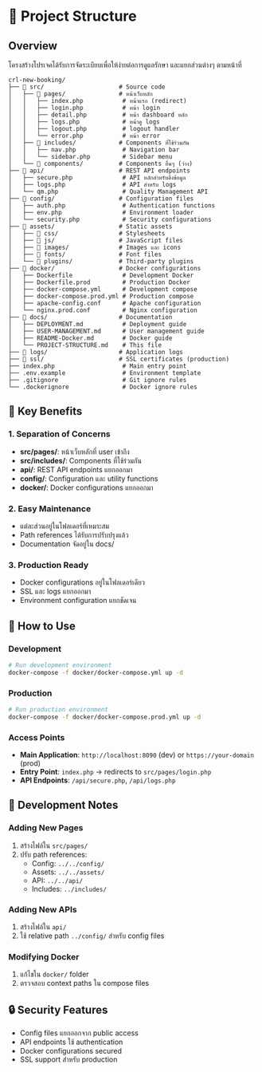 # 📁 Project Structure

## Overview
โครงสร้างโปรเจคได้รับการจัดระเบียบเพื่อให้ง่ายต่อการดูแลรักษา และแยกส่วนต่างๆ ตามหน้าที่

```
crl-new-booking/
├── 📁 src/                     # Source code
│   ├── 📁 pages/               # หน้าเว็บหลัก
│   │   ├── index.php           # หน้าแรก (redirect)
│   │   ├── login.php           # หน้า login
│   │   ├── detail.php          # หน้า dashboard หลัก
│   │   ├── logs.php            # หน้าดู logs
│   │   ├── logout.php          # logout handler
│   │   └── error.php           # หน้า error
│   ├── 📁 includes/            # Components ที่ใช้ร่วมกัน
│   │   ├── nav.php             # Navigation bar
│   │   └── sidebar.php         # Sidebar menu
│   └── 📁 components/          # Components อื่นๆ (ว่าง)
├── 📁 api/                     # REST API endpoints
│   ├── secure.php              # API หลักสำหรับดึงข้อมูล
│   ├── logs.php                # API สำหรับ logs
│   └── qm.php                  # Quality Management API
├── 📁 config/                  # Configuration files
│   ├── auth.php                # Authentication functions
│   ├── env.php                 # Environment loader
│   └── security.php            # Security configurations
├── 📁 assets/                  # Static assets
│   ├── 📁 css/                 # Stylesheets
│   ├── 📁 js/                  # JavaScript files
│   ├── 📁 images/              # Images และ icons
│   ├── 📁 fonts/               # Font files
│   └── 📁 plugins/             # Third-party plugins
├── 📁 docker/                  # Docker configurations
│   ├── Dockerfile              # Development Docker
│   ├── Dockerfile.prod         # Production Docker
│   ├── docker-compose.yml      # Development compose
│   ├── docker-compose.prod.yml # Production compose
│   ├── apache-config.conf      # Apache configuration
│   └── nginx.prod.conf         # Nginx configuration
├── 📁 docs/                    # Documentation
│   ├── DEPLOYMENT.md           # Deployment guide
│   ├── USER-MANAGEMENT.md      # User management guide
│   ├── README-Docker.md        # Docker guide
│   └── PROJECT-STRUCTURE.md    # This file
├── 📁 logs/                    # Application logs
├── 📁 ssl/                     # SSL certificates (production)
├── index.php                   # Main entry point
├── .env.example                # Environment template
├── .gitignore                  # Git ignore rules
└── .dockerignore               # Docker ignore rules
```

## 🎯 Key Benefits

### 1. **Separation of Concerns**
- **src/pages/**: หน้าเว็บหลักที่ user เข้าถึง
- **src/includes/**: Components ที่ใช้ร่วมกัน
- **api/**: REST API endpoints แยกออกมา
- **config/**: Configuration และ utility functions
- **docker/**: Docker configurations แยกออกมา

### 2. **Easy Maintenance**
- แต่ละส่วนอยู่ในโฟลเดอร์ที่เหมาะสม
- Path references ได้รับการปรับปรุงแล้ว
- Documentation จัดอยู่ใน docs/

### 3. **Production Ready**
- Docker configurations อยู่ในโฟลเดอร์เดียว
- SSL และ logs แยกออกมา
- Environment configuration แยกชัดเจน

## 🚀 How to Use

### Development
```bash
# Run development environment
docker-compose -f docker/docker-compose.yml up -d
```

### Production
```bash
# Run production environment  
docker-compose -f docker/docker-compose.prod.yml up -d
```

### Access Points
- **Main Application**: `http://localhost:8090` (dev) or `https://your-domain` (prod)
- **Entry Point**: `index.php` → redirects to `src/pages/login.php`
- **API Endpoints**: `/api/secure.php`, `/api/logs.php`

## 📝 Development Notes

### Adding New Pages
1. สร้างไฟล์ใน `src/pages/`
2. ปรับ path references:
   - Config: `../../config/`
   - Assets: `../../assets/`
   - API: `../../api/`
   - Includes: `../includes/`

### Adding New APIs
1. สร้างไฟล์ใน `api/`
2. ใช้ relative path `../config/` สำหรับ config files

### Modifying Docker
1. แก้ไขใน `docker/` folder
2. ตรวจสอบ context paths ใน compose files

## 🔒 Security Features
- Config files แยกออกจาก public access
- API endpoints ใช้ authentication
- Docker configurations secured
- SSL support สำหรับ production